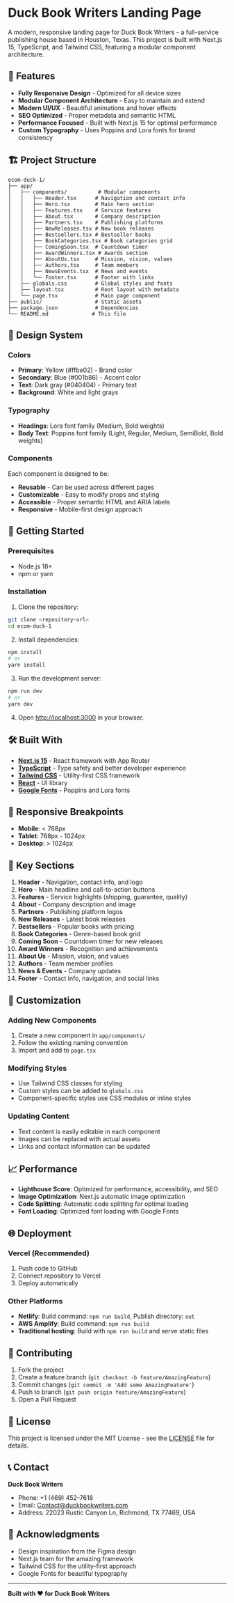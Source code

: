 # Duck Book Writers Landing Page

A modern, responsive landing page for Duck Book Writers - a full-service publishing house based in Houston, Texas. This project is built with Next.js 15, TypeScript, and Tailwind CSS, featuring a modular component architecture.

## 🚀 Features

- **Fully Responsive Design** - Optimized for all device sizes
- **Modular Component Architecture** - Easy to maintain and extend
- **Modern UI/UX** - Beautiful animations and hover effects
- **SEO Optimized** - Proper metadata and semantic HTML
- **Performance Focused** - Built with Next.js 15 for optimal performance
- **Custom Typography** - Uses Poppins and Lora fonts for brand consistency

## 🏗️ Project Structure

```
ecom-duck-1/
├── app/
│   ├── components/          # Modular components
│   │   ├── Header.tsx      # Navigation and contact info
│   │   ├── Hero.tsx        # Main hero section
│   │   ├── Features.tsx    # Service features
│   │   ├── About.tsx       # Company description
│   │   ├── Partners.tsx    # Publishing platforms
│   │   ├── NewReleases.tsx # New book releases
│   │   ├── Bestsellers.tsx # Bestseller books
│   │   ├── BookCategories.tsx # Book categories grid
│   │   ├── ComingSoon.tsx  # Countdown timer
│   │   ├── AwardWinners.tsx # Awards section
│   │   ├── AboutUs.tsx     # Mission, vision, values
│   │   ├── Authors.tsx     # Team members
│   │   ├── NewsEvents.tsx  # News and events
│   │   └── Footer.tsx      # Footer with links
│   ├── globals.css         # Global styles and fonts
│   ├── layout.tsx          # Root layout with metadata
│   └── page.tsx            # Main page component
├── public/                 # Static assets
├── package.json            # Dependencies
└── README.md              # This file
```

## 🎨 Design System

### Colors
- **Primary**: Yellow (#ffbe02) - Brand color
- **Secondary**: Blue (#001b86) - Accent color
- **Text**: Dark gray (#040404) - Primary text
- **Background**: White and light grays

### Typography
- **Headings**: Lora font family (Medium, Bold weights)
- **Body Text**: Poppins font family (Light, Regular, Medium, SemiBold, Bold weights)

### Components
Each component is designed to be:
- **Reusable** - Can be used across different pages
- **Customizable** - Easy to modify props and styling
- **Accessible** - Proper semantic HTML and ARIA labels
- **Responsive** - Mobile-first design approach

## 🚀 Getting Started

### Prerequisites
- Node.js 18+ 
- npm or yarn

### Installation

1. Clone the repository:
```bash
git clone <repository-url>
cd ecom-duck-1
```

2. Install dependencies:
```bash
npm install
# or
yarn install
```

3. Run the development server:
```bash
npm run dev
# or
yarn dev
```

4. Open [http://localhost:3000](http://localhost:3000) in your browser.

## 🛠️ Built With

- **[Next.js 15](https://nextjs.org/)** - React framework with App Router
- **[TypeScript](https://www.typescriptlang.org/)** - Type safety and better developer experience
- **[Tailwind CSS](https://tailwindcss.com/)** - Utility-first CSS framework
- **[React](https://reactjs.org/)** - UI library
- **[Google Fonts](https://fonts.google.com/)** - Poppins and Lora fonts

## 📱 Responsive Breakpoints

- **Mobile**: < 768px
- **Tablet**: 768px - 1024px
- **Desktop**: > 1024px

## 🎯 Key Sections

1. **Header** - Navigation, contact info, and logo
2. **Hero** - Main headline and call-to-action buttons
3. **Features** - Service highlights (shipping, guarantee, quality)
4. **About** - Company description and image
5. **Partners** - Publishing platform logos
6. **New Releases** - Latest book releases
7. **Bestsellers** - Popular books with pricing
8. **Book Categories** - Genre-based book grid
9. **Coming Soon** - Countdown timer for new releases
10. **Award Winners** - Recognition and achievements
11. **About Us** - Mission, vision, and values
12. **Authors** - Team member profiles
13. **News & Events** - Company updates
14. **Footer** - Contact info, navigation, and social links

## 🔧 Customization

### Adding New Components
1. Create a new component in `app/components/`
2. Follow the existing naming convention
3. Import and add to `page.tsx`

### Modifying Styles
- Use Tailwind CSS classes for styling
- Custom styles can be added to `globals.css`
- Component-specific styles use CSS modules or inline styles

### Updating Content
- Text content is easily editable in each component
- Images can be replaced with actual assets
- Links and contact information can be updated

## 📈 Performance

- **Lighthouse Score**: Optimized for performance, accessibility, and SEO
- **Image Optimization**: Next.js automatic image optimization
- **Code Splitting**: Automatic code splitting for optimal loading
- **Font Loading**: Optimized font loading with Google Fonts

## 🌐 Deployment

### Vercel (Recommended)
1. Push code to GitHub
2. Connect repository to Vercel
3. Deploy automatically

### Other Platforms
- **Netlify**: Build command: `npm run build`, Publish directory: `out`
- **AWS Amplify**: Build command: `npm run build`
- **Traditional hosting**: Build with `npm run build` and serve static files

## 🤝 Contributing

1. Fork the project
2. Create a feature branch (`git checkout -b feature/AmazingFeature`)
3. Commit changes (`git commit -m 'Add some AmazingFeature'`)
4. Push to branch (`git push origin feature/AmazingFeature`)
5. Open a Pull Request

## 📄 License

This project is licensed under the MIT License - see the [LICENSE](LICENSE) file for details.

## 📞 Contact

**Duck Book Writers**
- Phone: +1 (469) 452-7618
- Email: Contact@duckbookwriters.com
- Address: 22023 Rustic Canyon Ln, Richmond, TX 77469, USA

## 🙏 Acknowledgments

- Design inspiration from the Figma design
- Next.js team for the amazing framework
- Tailwind CSS for the utility-first approach
- Google Fonts for beautiful typography

---

**Built with ❤️ for Duck Book Writers**
